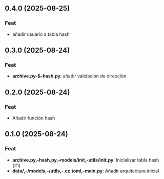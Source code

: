 ## 0.4.0 (2025-08-25)

### Feat

- añadir usuario a tabla hash

## 0.3.0 (2025-08-24)

### Feat

- **archive.py-&-hash.py**: añadir validación de dirección

## 0.2.0 (2025-08-24)

### Feat

- Añadir función hash

## 0.1.0 (2025-08-24)

### Feat

- **archive.py,-hash.py,-models/__init__,-utils/__init__.py**: Inicializar tabla hash (#1)
- **data/,-/models,-/utils,-.cz.toml,-main.py**: Añadir arquitectura inicial
